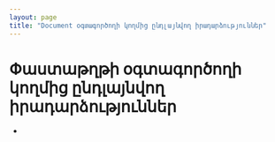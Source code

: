 ```yaml
---
layout: page
title: "Document օգտագործողի կողմից ընդլայնվող իրադարձություններ"
---
```


# Փաստաթղթի օգտագործողի կողմից ընդլայնվող իրադարձություններ

* 



